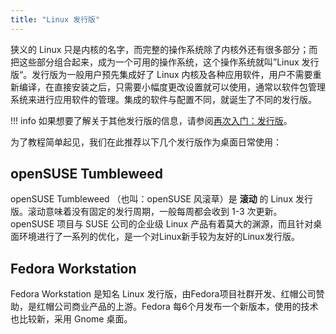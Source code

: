 ```yaml
---
title: "Linux 发行版"
---
```


狭义的 Linux 只是内核的名字，而完整的操作系统除了内核外还有很多部分；而把这些部分组合起来，成为一个可用的操作系统，这个操作系统就叫”Linux 发行版“。发行版为一般用户预先集成好了 Linux 内核及各种应用软件，用户不需要重新编译，在直接安装之后，只需要小幅度更改设置就可以使用，通常以软件包管理系统来进行应用软件的管理。集成的软件与配置不同，就诞生了不同的发行版。

!!! info
    如果想要了解关于其他发行版的信息，请参阅[再次入门：发行版](../../advanced/re-entry/distro.md)。

为了教程简单起见，我们在此推荐以下几个发行版作为桌面日常使用：

## openSUSE Tumbleweed

openSUSE Tumbleweed （也叫：openSUSE 风滚草）是 **滚动** 的 Linux 发行版。滚动意味着没有固定的发行周期，一般每周都会收到 1-3 次更新。openSUSE 项目与 SUSE 公司的企业级 Linux 产品有着莫大的渊源，而且针对桌面环境进行了一系列的优化，是一个对Linux新手较为友好的Linux发行版。 

## Fedora Workstation

Fedora Workstation 是知名 Linux 发行版，由Fedora项目社群开发、红帽公司赞助，是红帽公司商业产品的上游。Fedora 每6个月发布一个新版本，使用的技术也比较新，采用 Gnome 桌面。
